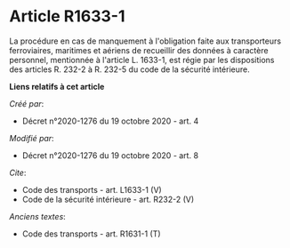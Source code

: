 # Article R1633-1

La procédure en cas de manquement à l'obligation faite aux transporteurs ferroviaires, maritimes et aériens de recueillir des
données à caractère personnel, mentionnée à l'article L. 1633-1, est régie par les dispositions des articles R. 232-2 à R.
232-5 du code de la sécurité intérieure.

**Liens relatifs à cet article**

_Créé par_:

  - Décret n°2020-1276 du 19 octobre 2020 - art. 4

_Modifié par_:

  - Décret n°2020-1276 du 19 octobre 2020 - art. 8

_Cite_:

  - Code des transports - art. L1633-1 (V)
  - Code de la sécurité intérieure - art. R232-2 (V)

_Anciens textes_:

  - Code des transports - art. R1631-1 (T)
